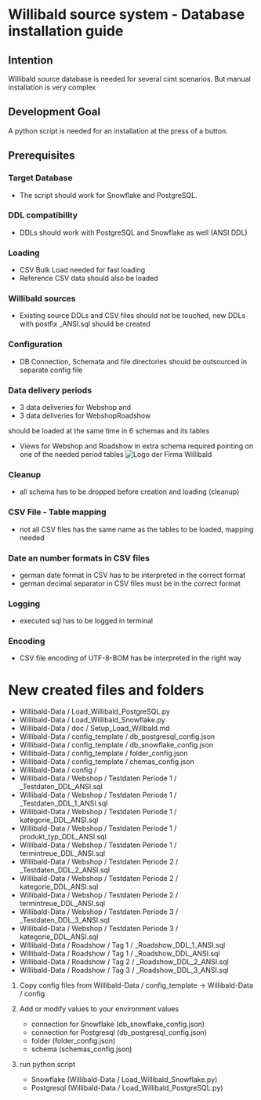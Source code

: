# Willibald source system - Database installation guide

## Intention 
Willibald  source database is needed for several cimt scenarios. But manual installation is very complex


## Development Goal
A python script is needed for an installation at the press of a button.


## Prerequisites

### Target Database 
- The script should work for Snowflake and PostgreSQL.

### DDL compatibility
- DDLs should work with PostgreSQL and Snowflake as well (ANSI DDL)

### Loading 
- CSV Bulk Load needed for fast loading
- Reference CSV data should also be loaded

### Willibald sources
- Existing source DDLs and CSV files should not be touched, new DDLs with postfix _ANSI.sql should be created

### Configuration
- DB Connection, Schemata and file directories should be outsourced in separate config file

### Data delivery periods
 -  3 data deliveries for Webshop and 
 -  3 data deliveries for WebshopRoadshow 
 
 should be loaded at the same time in 6 schemas and its tables

- Views for Webshop and Roadshow in extra schema required pointing on one of the needed period tables
![Logo der Firma Willibald](Willibald-Data/Grafik/schemata.jpg)

### Cleanup
- all schema has to be dropped before creation and loading (cleanup) 

### CSV File - Table mapping
- not all CSV files has the same name as the tables to be loaded, mapping needed

### Date an number formats in CSV files
- german date format in CSV has to be interpreted in the correct format
- german decimal separator in CSV files must be  in the correct format

### Logging
- executed sql  has to be logged in terminal 

### Encoding
- CSV file encoding of UTF-8-BOM has be interpreted in the right way


# New created files and folders
- Willibald-Data / Load_Willibald_PostgreSQL.py
- Willibald-Data / Load_Willibald_Snowflake.py
- Willibald-Data / doc / Setup_Load_Willbald.md
- Willibald-Data / config_template / db_postgresql_config.json
- Willibald-Data / config_template / db_snowflake_config.json
- Willibald-Data / config_template / folder_config.json
- Willibald-Data / config_template / chemas_config.json
- Willibald-Data / config /
- Willibald-Data / Webshop / Testdaten Periode 1 / _Testdaten_DDL_ANSI.sql
- Willibald-Data / Webshop / Testdaten Periode 1 / _Testdaten_DDL_1_ANSI.sql
- Willibald-Data / Webshop / Testdaten Periode 1 / kategorie_DDL_ANSI.sql
- Willibald-Data / Webshop / Testdaten Periode 1 / produkt_typ_DDL_ANSI.sql
- Willibald-Data / Webshop / Testdaten Periode 1 / termintreue_DDL_ANSI.sql
- Willibald-Data / Webshop / Testdaten Periode 2 / _Testdaten_DDL_2_ANSI.sql
- Willibald-Data / Webshop / Testdaten Periode 2 / kategorie_DDL_ANSI.sql
- Willibald-Data / Webshop / Testdaten Periode 2 / termintreue_DDL_ANSI.sql
- Willibald-Data / Webshop / Testdaten Periode 3 / _Testdaten_DDL_3_ANSI.sql
- Willibald-Data / Webshop / Testdaten Periode 3 / kategorie_DDL_ANSI.sql
- Willibald-Data / Roadshow / Tag 1 / _Roadshow_DDL_1_ANSI.sql
- Willibald-Data / Roadshow / Tag 1 / _Roadshow_DDL_ANSI.sql
- Willibald-Data / Roadshow / Tag 2 / _Roadshow_DDL_2_ANSI.sql
- Willibald-Data / Roadshow / Tag 3 / _Roadshow_DDL_3_ANSI.sql


1. Copy config files from 
   Willibald-Data / config_template -> Willibald-Data / config 
   
2. Add or modify values to  your environment values
   - connection for Snowflake (db_snowflake_config.json)
   - connection for Postgresql (db_postgresql_config.json)
   - folder (folder_config.json)
   - schema (schemas_config.json)
   
3. run python script
   
   - Snowflake  (Willibald-Data / Load_Willibald_Snowflake.py)
   - Postgresql (Willibald-Data / Load_Willibald_PostgreSQL.py)

